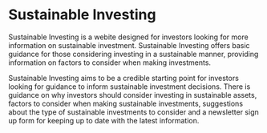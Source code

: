 # Sustainable Investing

Sustainable Investing is a webite designed for investors looking for more information on sustainable investment. Sustainable Investing offers basic guidance for those considering investing in a sustainable manner, providing information on factors to consider when making investments. 

Sustainable Investing aims to be a credible starting point for investors looking for guidance to inform sustainable investment decisions. There is guidance on why investors should consider investing in sustainable assets, factors to consider when making sustainable investments, suggestions about the type of sustainable investments to consider and a newsletter sign up form for keeping up to date with the latest information.
